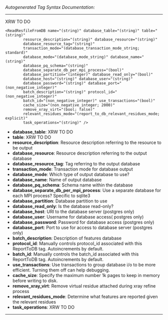 _Autogenerated Tag Syntax Documentation:_

---
XRW TO DO

```
<ReadResfileFromDB name="(string)" database_table="(string)" table="(string)"
        resource_description="(string)" database_resource="(string)"
        database_resource_tag="(string)"
        transaction_mode="(database_transaction_mode_string; standard)"
        database_mode="(database_mode_string)" database_name="(string)"
        database_pq_schema="(string)"
        database_separate_db_per_mpi_process="(bool)"
        database_partition="(integer)" database_read_only="(bool)"
        database_host="(string)" database_user="(string)"
        database_password="(string)" database_port="(non_negative_integer)"
        batch_description="(string)" protocol_id="(non_negative_integer)"
        batch_id="(non_negative_integer)" use_transactions="(bool)"
        cache_size="(non_negative_integer; 2000)"
        remove_xray_virt="(bool; false)"
        relevant_residues_mode="(report_to_db_relevant_residues_mode; explicit)"
        task_operations="(string)" />
```

-   **database_table**: XRW TO DO
-   **table**: XRW TO DO
-   **resource_description**: Resource description referring to the resource to be output
-   **database_resource**: Resource description referring to the output database
-   **database_resource_tag**: Tag referring to the output database
-   **transaction_mode**: Transaction mode for database output
-   **database_mode**: Which type of output database to use?
-   **database_name**: Name of output database
-   **database_pq_schema**: Schema name within the database
-   **database_separate_db_per_mpi_process**: Use a separate database for each MPI process? Specific to sqlite3
-   **database_partition**: Database partition to use
-   **database_read_only**: Is the database read-only?
-   **database_host**: URI to the database server (postgres only)
-   **database_user**: Username for database access( postgres only)
-   **database_password**: Password for database access (postgres only)
-   **database_port**: Port to use for access to database server (postgres only)
-   **batch_description**: Description of features database
-   **protocol_id**: Manually controls protocol_id associated with this ReportToDB tag. Autoincrements by default.
-   **batch_id**: Manually controls the batch_id associated with this ReportToDB tag. Autoincrements by default.
-   **use_transactions**: Use transactions to group database i/o to be more efficient. Turning them off can help debugging.
-   **cache_size**: Specify the maximum number 1k pages to keep in memory before writing to disk.
-   **remove_xray_virt**: Remove virtual residue attached during xray refine process
-   **relevant_residues_mode**: Determine what features are reported given the relevant residues
-   **task_operations**: XRW TO DO

---
